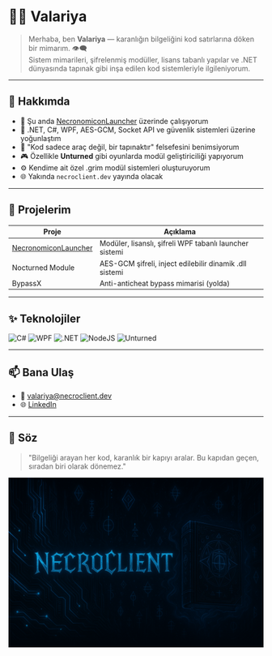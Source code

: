 # 🧙‍♂️ Valariya

> Merhaba, ben **Valariya** — karanlığın bilgeliğini kod satırlarına döken bir mimarım. 👁️‍🗨️  
> Sistem mimarileri, şifrelenmiş modüller, lisans tabanlı yapılar ve .NET dünyasında tapınak gibi inşa edilen kod sistemleriyle ilgileniyorum.

---

## 💼 Hakkımda

- 🔭 Şu anda [NecronomiconLauncher](https://github.com/Valariya/NecronomiconLauncher) üzerinde çalışıyorum
- 🌱 .NET, C#, WPF, AES-GCM, Socket API ve güvenlik sistemleri üzerine yoğunlaştım
- 🧠 "Kod sadece araç değil, bir tapınaktır" felsefesini benimsiyorum
- 🎮 Özellikle **Unturned** gibi oyunlarda modül geliştiriciliği yapıyorum
- ⚙️ Kendime ait özel .grim modül sistemleri oluşturuyorum
- 🌐 Yakında `necroclient.dev` yayında olacak

---

## 🧩 Projelerim

| Proje | Açıklama |
|-------|----------|
| [NecronomiconLauncher](https://github.com/Valariya/NecronomiconLauncher) | Modüler, lisanslı, şifreli WPF tabanlı launcher sistemi |
| Nocturned Module | AES-GCM şifreli, inject edilebilir dinamik .dll sistemi |
| BypassX | Anti-anticheat bypass mimarisi (yolda) |

---

## ✨ Teknolojiler

![C#](https://img.shields.io/badge/-C%23-239120?style=flat-square&logo=c-sharp&logoColor=white)
![WPF](https://img.shields.io/badge/-WPF-512BD4?style=flat-square&logo=windows&logoColor=white)
![.NET](https://img.shields.io/badge/-.NET-5C2D91?style=flat-square&logo=dotnet&logoColor=white)
![NodeJS](https://img.shields.io/badge/-Node.js-339933?style=flat-square&logo=node.js&logoColor=white)
![Unturned](https://img.shields.io/badge/-Unturned-000000?style=flat-square)

---

## 📫 Bana Ulaş

- 📧 valariya@necroclient.dev
- 🌐 [LinkedIn](https://www.linkedin.com/in/kerem-alkan/)

---

## 📜 Söz

> "Bilgeliği arayan her kod, karanlık bir kapıyı aralar. Bu kapıdan geçen, sıradan biri olarak dönemez."

![Necronomicon Banner](images/necroclient.png)
